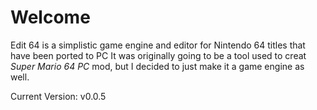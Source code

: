 # Welcome

Edit 64 is a simplistic game engine and editor for Nintendo 64 titles that have been ported to PC
It was originally going to be a tool used to creat *Super Mario 64 PC* mod, but I decided to just make it a game engine as well.

Current Version: v0.0.5
